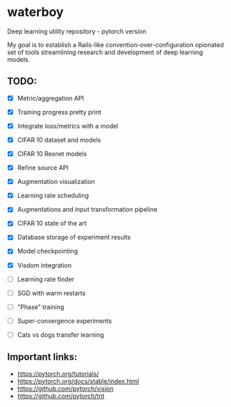 # waterboy
Deep learning utility repository - pytorch version

My goal is to establish a Rails-like convention-over-configuration opionated set of tools streamlining research and development of deep learning models.

## TODO:

- [x] Metric/aggregation API
- [x] Training progress pretty print
- [x] Integrate loss/metrics with a model
- [x] CIFAR 10 dataset and models
- [x] CIFAR 10 Resnet models
- [x] Refine source API
- [x] Augmentation visualization
- [x] Learning rate scheduling
- [x] Augmentations and input transformation pipeline
- [x] CIFAR 10 state of the art
- [x] Database storage of experiment results
- [x] Model checkpointing
- [x] Visdom integration
- [ ] Learning rate finder
- [ ] SGD with warm restarts
- [ ] "Phase" training
- [ ] Super-convergence experiments
- [ ] Cats vs dogs transfer learning


## Important links:

- https://pytorch.org/tutorials/
- https://pytorch.org/docs/stable/index.html
- https://github.com/pytorch/vision
- https://github.com/pytorch/tnt
